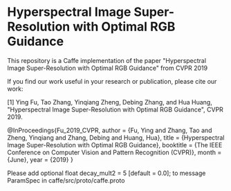 # Hyperspectral Image Super-Resolution with Optimal RGB Guidance

This repository is a Caffe implementation of the paper "Hyperspectral Image Super-Resolution with Optimal RGB Guidance" from CVPR 2019

If you find our work useful in your research or publication, please cite our work:

[1] Ying Fu, Tao Zhang, Yinqiang Zheng, Debing Zhang, and Hua Huang, "Hyperspectral Image Super-Resolution with Optimal RGB Guidance", CVPR 2019.

@InProceedings{Fu_2019_CVPR,
  author = {Fu, Ying and Zhang, Tao and Zheng, Yinqiang and Zhang, Debing and Huang, Hua},
  title = {Hyperspectral Image Super-Resolution with Optimal RGB Guidance},
  booktitle = {The IEEE Conference on Computer Vision and Pattern Recognition (CVPR)},
  month = {June},
  year = {2019}
}

Please add 
optional float decay_mult2 = 5 [default = 0.0];
to message ParamSpec in caffe/src/proto/caffe.proto
